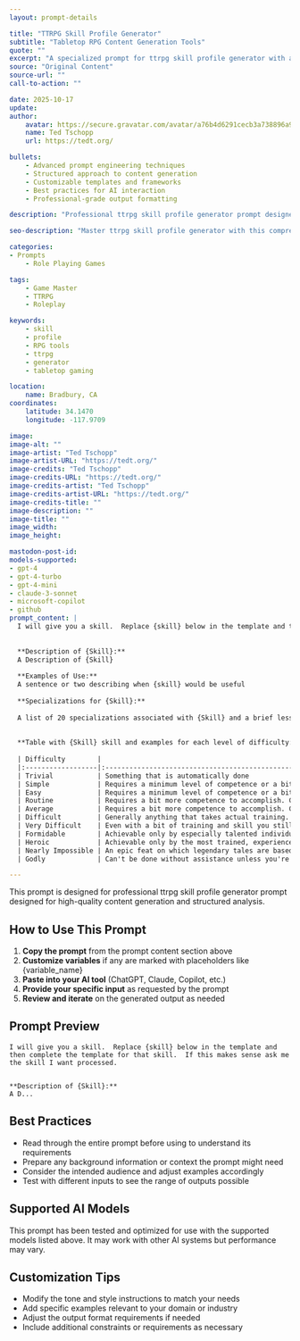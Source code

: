 ```yaml
---
layout: prompt-details

title: "TTRPG Skill Profile Generator"
subtitle: "Tabletop RPG Content Generation Tools"
quote: ""
excerpt: "A specialized prompt for ttrpg skill profile generator with advanced AI capabilities and structured output formatting."
source: "Original Content"
source-url: ""
call-to-action: ""

date: 2025-10-17
update:
author:
    avatar: https://secure.gravatar.com/avatar/a76b4d6291cecb3a738896a971bfb903?s=512&d=mp&r=g
    name: Ted Tschopp
    url: https://tedt.org/

bullets:
    - Advanced prompt engineering techniques
    - Structured approach to content generation
    - Customizable templates and frameworks
    - Best practices for AI interaction
    - Professional-grade output formatting

description: "Professional ttrpg skill profile generator prompt designed for high-quality content generation and structured analysis."

seo-description: "Master ttrpg skill profile generator with this comprehensive AI prompt featuring structured templates and best practices."

categories:
- Prompts
    - Role Playing Games

tags: 
    - Game Master
    - TTRPG
    - Roleplay

keywords: 
    - skill
    - profile
    - RPG tools
    - ttrpg
    - generator
    - tabletop gaming

location:
    name: Bradbury, CA
coordinates:
    latitude: 34.1470
    longitude: -117.9709

image: 
image-alt: ""
image-artist: "Ted Tschopp"
image-artist-URL: "https://tedt.org/"
image-credits: "Ted Tschopp"
image-credits-URL: "https://tedt.org/"
image-credits-artist: "Ted Tschopp"
image-credits-artist-URL: "https://tedt.org/"
image-credits-title: ""
image-description: ""
image-title: ""
image_width: 
image_height: 

mastodon-post-id:
models-supported:
- gpt-4
- gpt-4-turbo
- gpt-4-mini
- claude-3-sonnet
- microsoft-copilot
- github
prompt_content: |
  I will give you a skill.  Replace {skill} below in the template and then complete the template for that skill.  If this makes sense ask me the skill I want processed.
  
  
  **Description of {Skill}:**
  A Description of {Skill}
  
  **Examples of Use:**
  A sentence or two describing when {skill} would be useful
  
  **Specializations for {Skill}:**
  
  A list of 20 specializations associated with {Skill} and a brief less then 15 word description of the specialization
  
  
  **Table with {Skill} skill and examples for each level of difficulty:**
  
  | Difficulty        |                                                                                                                                                                                                                                                                                                                                               |
  |:------------------|:----------------------------------------------------------------------------------------------------------------------------------------------------------------------------------------------------------------------------------------------------------------------------------------------------------------------------------------------|
  | Trivial           | Something that is automatically done                                                                                                                                                                                                                                                                                                          |
  | Simple            | Requires a minimum level of competence or a bit of luck to accomplish.                                                                                                                                                                                                                                                                        |
  | Easy              | Requires a minimum level of competence or a bit of luck to accomplish.                                                                                                                                                                                                                                                                        |
  | Routine           | Requires a bit more competence to accomplish. Can be completed more often than not by a character with natural aptitude.                                                                                                                                                                                                                      |
  | Average           | Requires a bit more competence to accomplish. Can be completed more often than not by a character if they have received exposure to the skill and are not encumbered in any way. This is the work of anapprentice or someone with exceptional latent talent.                                                                                  |
  | Difficult         | Generally anything that takes actual training. This is the skilled work of a professional doing what they are paid to do. Include anything beyond the capabilities of the average person without aid or exceptionaltalent. Even with a bit of training and skill you still need some luck to pull it off (or maybe some specialized training).|
  | Very Difficult    | Even with a bit of training and skill you still need some luck to pull it off (or maybe some specialized training). Include anything beyond the capabilities of the average person without specialized aid orexceptional talent.                                                                                                              |
  | Formidable        | Achievable only by especially talented individuals. Nobody else should even bother trying. This is on the level of superstars.                                                                                                                                                                                                                |
  | Heroic            | Achievable only by the most trained, experienced, and talented superstars, and they probably still need help to pull it off. This is a once or twice in a lifetime feet. You are the best at this in theworld.                                                                                                                                |
  | Nearly Impossible | An epic feat on which legendary tales are based on. The named masters of a skill come from acts such as these. You will be in the history books.                                                                                                                                                                                              |
  | Godly             | Can't be done without assistance unless you're basically a demigod.                                                                                                                                                                                                                                                                           |

---
```


This prompt is designed for professional ttrpg skill profile generator prompt designed for high-quality content generation and structured analysis.

## How to Use This Prompt

1. **Copy the prompt** from the prompt content section above
2. **Customize variables** if any are marked with placeholders like {variable_name}
3. **Paste into your AI tool** (ChatGPT, Claude, Copilot, etc.)
4. **Provide your specific input** as requested by the prompt
5. **Review and iterate** on the generated output as needed

## Prompt Preview

```
I will give you a skill.  Replace {skill} below in the template and then complete the template for that skill.  If this makes sense ask me the skill I want processed.


**Description of {Skill}:**
A D...
```

## Best Practices

- Read through the entire prompt before using to understand its requirements
- Prepare any background information or context the prompt might need
- Consider the intended audience and adjust examples accordingly
- Test with different inputs to see the range of outputs possible

## Supported AI Models

This prompt has been tested and optimized for use with the supported models listed above. It may work with other AI systems but performance may vary.

## Customization Tips

- Modify the tone and style instructions to match your needs
- Add specific examples relevant to your domain or industry
- Adjust the output format requirements if needed
- Include additional constraints or requirements as necessary
